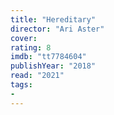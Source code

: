 ```yaml
---
title: "Hereditary"
director: "Ari Aster"
cover: 
rating: 8
imdb: "tt7784604"
publishYear: "2018"
read: "2021"
tags:
- 
---
```

